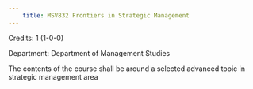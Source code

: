 ```yaml
---
    title: MSV832 Frontiers in Strategic Management
---
```

Credits: 1 (1-0-0)

Department: Department of Management Studies

The contents of the course shall be around a selected advanced topic in strategic management area